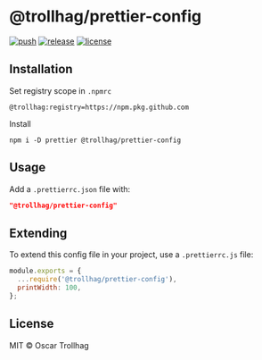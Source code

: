 # @trollhag/prettier-config

[![push](https://github.com/Trollhag/prettier-config/actions/workflows/ci.push.yml/badge.svg)](https://github.com/Trollhag/prettier-config/actions/workflows/ci.push.yml)
[![release](https://github.com/Trollhag/prettier-config/actions/workflows/ci.release.yml/badge.svg)](https://github.com/Trollhag/prettier-config/actions/workflows/ci.release.yml)
[![license](https://img.shields.io/github/license/trollhag/prettier-config.svg)](https://github.com/trollhag/prettier-config/blob/main/LICENSE)

## Installation

Set registry scope in `.npmrc`

```
@trollhag:registry=https://npm.pkg.github.com
```

Install
```shell script
npm i -D prettier @trollhag/prettier-config
```

## Usage

Add a `.prettierrc.json` file with:

```json
"@trollhag/prettier-config"
```

## Extending

To extend this config file in your project, use a `.prettierrc.js` file:

```javascript
module.exports = {
  ...require('@trollhag/prettier-config'),
  printWidth: 100,
};
```

## License

MIT © Oscar Trollhag
